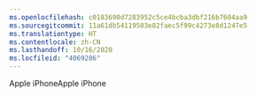 ```yaml
---
ms.openlocfilehash: c0183690d7283952c5ce4bcba3dbf216b7604aa9
ms.sourcegitcommit: 11a61db54119503e82faec5f99c4273e8d1247e5
ms.translationtype: HT
ms.contentlocale: zh-CN
ms.lasthandoff: 10/16/2020
ms.locfileid: "4069286"
---
```

<span data-ttu-id="896ec-101">Apple iPhone</span><span class="sxs-lookup"><span data-stu-id="896ec-101">Apple iPhone</span></span>